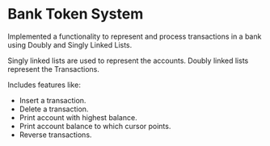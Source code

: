 # Bank Token System

Implemented a functionality to represent and process transactions in a bank using Doubly and Singly Linked Lists.

Singly linked lists are used to represent the accounts.
Doubly linked lists represent the Transactions.

Includes features like:

- Insert a transaction.
- Delete a transaction.
- Print account with highest balance.
- Print account balance to which cursor points.
- Reverse transactions.
